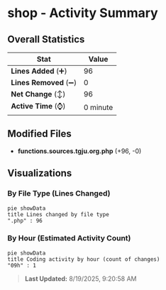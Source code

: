 # shop - Activity Summary 

## Overall Statistics

| Stat                   | Value                                                             |
| ---------------------- | ----------------------------------------------------------------- |
| **Lines Added** (➕)   | 96                                          |
| **Lines Removed** (➖) | 0                                        |
| **Net Change** (↕)    | 96                |
| **Active Time** (⌚)   | 0 minute |


## Modified Files
- **functions.sources.tgju.org.php** (+96, -0)

## Visualizations

### By File Type (Lines Changed)

```mermaid
pie showData
title Lines changed by file type
".php" : 96
```

### By Hour (Estimated Activity Count)

```mermaid
pie showData
title Coding activity by hour (count of changes)
"09h" : 1
```


> **Last Updated:** 8/19/2025, 9:20:58 AM